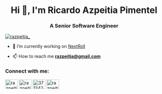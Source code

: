 <h1 align="center">Hi 👋, I'm Ricardo Azpeitia Pimentel</h1>
<h3 align="center">A Senior Software Engineer</h3>

<p align="left"> <a href="https://twitter.com/razpeitia_" target="blank"><img src="https://img.shields.io/twitter/follow/razpeitia_?logo=twitter&style=for-the-badge" alt="razpeitia_" /></a> </p>

- 🔭 I’m currently working on [NextRoll](https://nextroll.com/)

- 📫 How to reach me **razpeitia@gmail.com**

<h3 align="left">Connect with me:</h3>
<p align="left">
<a href="https://twitter.com/razpeitia_" target="blank"><img align="center" src="https://cdn.jsdelivr.net/npm/simple-icons@3.0.1/icons/twitter.svg" alt="razpeitia_" height="30" width="40" /></a>
<a href="https://linkedin.com/in/razpeitia" target="blank"><img align="center" src="https://cdn.jsdelivr.net/npm/simple-icons@3.0.1/icons/linkedin.svg" alt="razpeitia" height="30" width="40" /></a>
<a href="https://stackoverflow.com/users/371342" target="blank"><img align="center" src="https://cdn.jsdelivr.net/npm/simple-icons@3.0.1/icons/stackoverflow.svg" alt="371342" height="30" width="40" /></a>
<a href="https://www.hackerrank.com/razpeitia" target="blank"><img align="center" src="https://cdn.jsdelivr.net/npm/simple-icons@3.0.1/icons/hackerrank.svg" alt="razpeitia" height="30" width="40" /></a>
</p>
